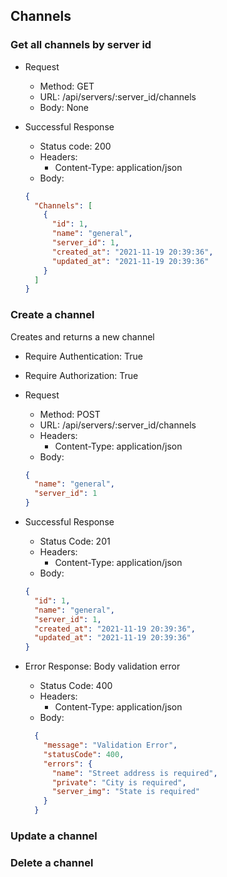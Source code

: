 ## Channels

### Get all channels by server id

- Request

  - Method: GET
  - URL: /api/servers/:server_id/channels
  - Body: None

- Successful Response

  - Status code: 200
  - Headers:
    - Content-Type: application/json
  - Body:

  ```json
  {
    "Channels": [
      {
        "id": 1,
        "name": "general",
        "server_id": 1,
        "created_at": "2021-11-19 20:39:36",
        "updated_at": "2021-11-19 20:39:36"
      }
    ]
  }
  ```

### Create a channel

Creates and returns a new channel

- Require Authentication: True
- Require Authorization: True
- Request

  - Method: POST
  - URL: /api/servers/:server_id/channels
  - Headers:
    - Content-Type: application/json
  - Body:

  ```json
  {
    "name": "general",
    "server_id": 1
  }
  ```

- Successful Response

  - Status Code: 201
  - Headers:
    - Content-Type: application/json
  - Body:

  ```json
  {
    "id": 1,
    "name": "general",
    "server_id": 1,
    "created_at": "2021-11-19 20:39:36",
    "updated_at": "2021-11-19 20:39:36"
  }
  ```

* Error Response: Body validation error
  * Status Code: 400
  * Headers:
    * Content-Type: application/json
  * Body:

  ```json
    {
      "message": "Validation Error",
      "statusCode": 400,
      "errors": {
        "name": "Street address is required",
        "private": "City is required",
        "server_img": "State is required"
      }
    }
    ```

### Update a channel

### Delete a channel
